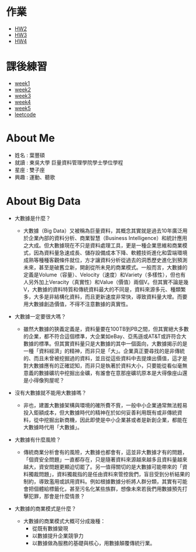 # 作業
  * [HW2](https://github.com/eter0000/learningnotes/tree/master/HW2)
  * [HW3](https://github.com/eter0000/learningnotes/tree/master/HW3)
  * [HW4](https://github.com/eter0000/learningnotes/tree/master/HW4)

# 課後練習
  * [week1](https://github.com/eter0000/learningnotes/tree/master/week1)
  * [week2](https://github.com/eter0000/learningnotes/tree/master/week2)
  * [week3](https://github.com/eter0000/learningnotes/tree/master/week3)
  * [week4](https://github.com/eter0000/learningnotes/tree/master/week4)
  * [week5](https://github.com/eter0000/learningnotes/tree/master/week5)
  * [leetcode](https://github.com/eter0000/learningnotes/tree/master/leetcode)
# About Me
   * 姓名 : 葉豐碩
   * 就讀 : 東吳大學 巨量資料管理學院學士學位學程
   * 星座 : 雙子座
   * 興趣 : 運動、聽歌
  
# About Big Data 
   * 大數據是什麼？
      * 大數據（Big Data）又被稱為巨量資料，其概念其實就是過去10年廣泛用於企業內部的資料分析、商業智慧（Business Intelligence）和統計應用之大成。但大數據現在不只是資料處理工具，更是一種企業思維和商業模式，因為資料量急速成長、儲存設備成本下降、軟體技術進化和雲端環境成熟等種種客觀條件就位，方才讓資料分析從過去的洞悉歷史進化到預測未來，甚至是破舊立新，開創從所未見的商業模式。一般而言，大數據的定義是Volume（容量）、Velocity（速度）和Variety（多樣性），但也有人另外加上Veracity（真實性）和Value（價值）兩個V。但其實不論是幾V，大數據的資料特質和傳統資料最大的不同是，資料來源多元、種類繁多，大多是非結構化資料，而且更新速度非常快，導致資料量大增。而要用大數據創造價值，不得不注意數據的真實性。

   * 大數據一定要很大嗎？
      * 雖然大數據的狹義定義是，資料量要在100TB到PB之間，但其實絕大多數的企業，都不符合這個標準，大企業如eBay、亞馬遜或AT&T或許符合大數據的標準。但其實資料量只是大數據的其中一個面向，大數據揭示的是一種「資料經濟」的精神，而非只是「大」。企業真正要尋找的是非傳統的、而且未曾被挖掘過的資料，並且從這些資料中去提煉出價值，這才是對大數據應有的正確認知，而非只是執著於資料大小，只要能從看似毫無意義的數據礦坑中挖掘出金礦，有誰會在意那座礦坑原本是大得像座山還是小得像狗屋呢？
      
   * 沒有大數據就不能用大數據嗎？
      * 非也，建置大數據架構與環境的確所費不貲，一般中小企業通常無法輕易投入鉅額成本，但大數據時代的精神在於如何妥善利用既有或非傳統資料，從中挖掘出新商機，因此即使是中小企業甚或者是新創企業，都能在大數據時代用「大數據」。
      
   * 大數據有什麼風險？
      * 傳統商業分析會有的風險，大數據也都會有，這並非大數據才有的問題，「個資安全問題」一直都存在，只是隨著資料來源越來越多且資料量越來越大，資安問題更顯迫切罷了。另一值得關切的是大數據可能帶來的「資料獨裁問題」，資料獨裁指的是任由資料來管控我們，盲目受到分析結果的制約，導致濫用或誤用資料。例如根據數據分析將人群分類，其實有可能會把個體給標籤化，甚至污名化某些族群，想像未來若我們用數據預先打擊犯罪，那會是什麼情景？
      
   * 大數據的商業模式是什麼？
      * 大數據的商業模式大概可分成幾種：
        * 從既有數據變現
        * 以數據提升企業競爭力
        * 以數據做為服務的基礎與核心，用數據顛覆傳統行業。
